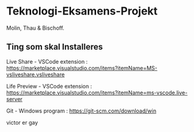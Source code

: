 # Teknologi-Eksamens-Projekt
Molin, Thau & Bischoff.
## Ting som skal Installeres
Live Share - VSCode extension : https://marketplace.visualstudio.com/items?itemName=MS-vsliveshare.vsliveshare

Life Preview - VSCode extension : https://marketplace.visualstudio.com/items?itemName=ms-vscode.live-server

Git - Windows program : https://git-scm.com/download/win

victor er gay